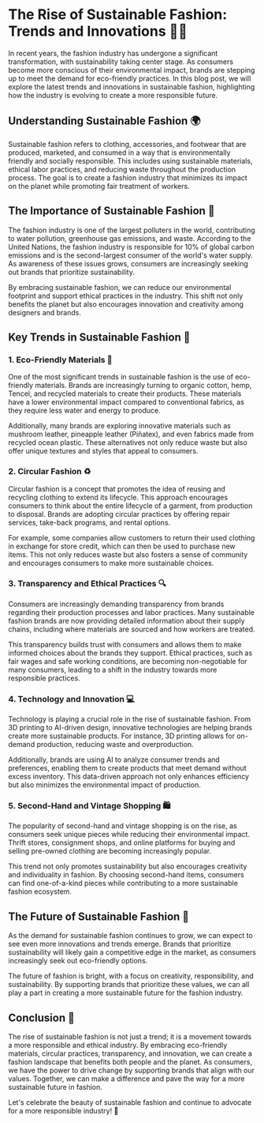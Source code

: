 # The Rise of Sustainable Fashion: Trends and Innovations 🌱👗

In recent years, the fashion industry has undergone a significant transformation, with sustainability taking center stage. As consumers become more conscious of their environmental impact, brands are stepping up to meet the demand for eco-friendly practices. In this blog post, we will explore the latest trends and innovations in sustainable fashion, highlighting how the industry is evolving to create a more responsible future. 

## Understanding Sustainable Fashion 🌍

Sustainable fashion refers to clothing, accessories, and footwear that are produced, marketed, and consumed in a way that is environmentally friendly and socially responsible. This includes using sustainable materials, ethical labor practices, and reducing waste throughout the production process. The goal is to create a fashion industry that minimizes its impact on the planet while promoting fair treatment of workers.

## The Importance of Sustainable Fashion 🌿

The fashion industry is one of the largest polluters in the world, contributing to water pollution, greenhouse gas emissions, and waste. According to the United Nations, the fashion industry is responsible for 10% of global carbon emissions and is the second-largest consumer of the world's water supply. As awareness of these issues grows, consumers are increasingly seeking out brands that prioritize sustainability. 

By embracing sustainable fashion, we can reduce our environmental footprint and support ethical practices in the industry. This shift not only benefits the planet but also encourages innovation and creativity among designers and brands.

## Key Trends in Sustainable Fashion 🔑

### 1. Eco-Friendly Materials 🌱

One of the most significant trends in sustainable fashion is the use of eco-friendly materials. Brands are increasingly turning to organic cotton, hemp, Tencel, and recycled materials to create their products. These materials have a lower environmental impact compared to conventional fabrics, as they require less water and energy to produce.

Additionally, many brands are exploring innovative materials such as mushroom leather, pineapple leather (Piñatex), and even fabrics made from recycled ocean plastic. These alternatives not only reduce waste but also offer unique textures and styles that appeal to consumers.

### 2. Circular Fashion ♻️

Circular fashion is a concept that promotes the idea of reusing and recycling clothing to extend its lifecycle. This approach encourages consumers to think about the entire lifecycle of a garment, from production to disposal. Brands are adopting circular practices by offering repair services, take-back programs, and rental options.

For example, some companies allow customers to return their used clothing in exchange for store credit, which can then be used to purchase new items. This not only reduces waste but also fosters a sense of community and encourages consumers to make more sustainable choices.

### 3. Transparency and Ethical Practices 🔍

Consumers are increasingly demanding transparency from brands regarding their production processes and labor practices. Many sustainable fashion brands are now providing detailed information about their supply chains, including where materials are sourced and how workers are treated.

This transparency builds trust with consumers and allows them to make informed choices about the brands they support. Ethical practices, such as fair wages and safe working conditions, are becoming non-negotiable for many consumers, leading to a shift in the industry towards more responsible practices.

### 4. Technology and Innovation 💻

Technology is playing a crucial role in the rise of sustainable fashion. From 3D printing to AI-driven design, innovative technologies are helping brands create more sustainable products. For instance, 3D printing allows for on-demand production, reducing waste and overproduction.

Additionally, brands are using AI to analyze consumer trends and preferences, enabling them to create products that meet demand without excess inventory. This data-driven approach not only enhances efficiency but also minimizes the environmental impact of production.

### 5. Second-Hand and Vintage Shopping 🛍️

The popularity of second-hand and vintage shopping is on the rise, as consumers seek unique pieces while reducing their environmental impact. Thrift stores, consignment shops, and online platforms for buying and selling pre-owned clothing are becoming increasingly popular.

This trend not only promotes sustainability but also encourages creativity and individuality in fashion. By choosing second-hand items, consumers can find one-of-a-kind pieces while contributing to a more sustainable fashion ecosystem.

## The Future of Sustainable Fashion 🚀

As the demand for sustainable fashion continues to grow, we can expect to see even more innovations and trends emerge. Brands that prioritize sustainability will likely gain a competitive edge in the market, as consumers increasingly seek out eco-friendly options.

The future of fashion is bright, with a focus on creativity, responsibility, and sustainability. By supporting brands that prioritize these values, we can all play a part in creating a more sustainable future for the fashion industry.

## Conclusion 🌈

The rise of sustainable fashion is not just a trend; it is a movement towards a more responsible and ethical industry. By embracing eco-friendly materials, circular practices, transparency, and innovation, we can create a fashion landscape that benefits both people and the planet. As consumers, we have the power to drive change by supporting brands that align with our values. Together, we can make a difference and pave the way for a more sustainable future in fashion. 

Let's celebrate the beauty of sustainable fashion and continue to advocate for a more responsible industry! 🌟
